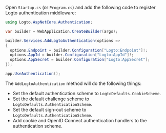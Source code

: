 Open `Startup.cs` (or `Program.cs`) and add the following code to register Logto authentication middleware:

```csharp
using Logto.AspNetCore.Authentication;

var builder = WebApplication.CreateBuilder(args);

builder.Services.AddLogtoAuthentication(options =>
{
  options.Endpoint = builder.Configuration["Logto:Endpoint"]!;
  options.AppId = builder.Configuration["Logto:AppId"]!;
  options.AppSecret = builder.Configuration["Logto:AppSecret"];
});

app.UseAuthentication();
```

The `AddLogtoAuthentication` method will do the following things:

- Set the default authentication scheme to `LogtoDefaults.CookieScheme`.
- Set the default challenge scheme to `LogtoDefaults.AuthenticationScheme`.
- Set the default sign-out scheme to `LogtoDefaults.AuthenticationScheme`.
- Add cookie and OpenID Connect authentication handlers to the authentication scheme.
